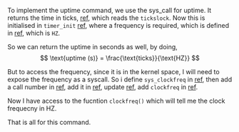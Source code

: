 To implement the uptime command, we use the sys_call for uptime.
It returns the time in ticks, [ref](./../sysproc.c), which reads the `tickslock`. Now this is initialised in `timer_init` [ref](./../device/timer.c), where a frequency is required, which is defined in [ref](./../param.h), which is `HZ`.

So we can return the uptime in seconds as well, by doing, 
$$
\text{uptime (s)} = \frac{\text{ticks}}{\text{HZ}}
$$

But to access the frequency, since it is in the kernel space, I will need to expose the frequency as a syscall.
So i define `sys_clockfreq` in [ref](./../sysproc.c), then add a call number in [ref](./../syscall.h), add it in [ref](./../syscall.c), update [ref](./../usr/usys.S), add `clockfreq` in [ref](./../usr/user.h).

Now I have access to the fucntion `clockfreq()` which will tell me the clock frequecny in HZ.

That is all for this command.


